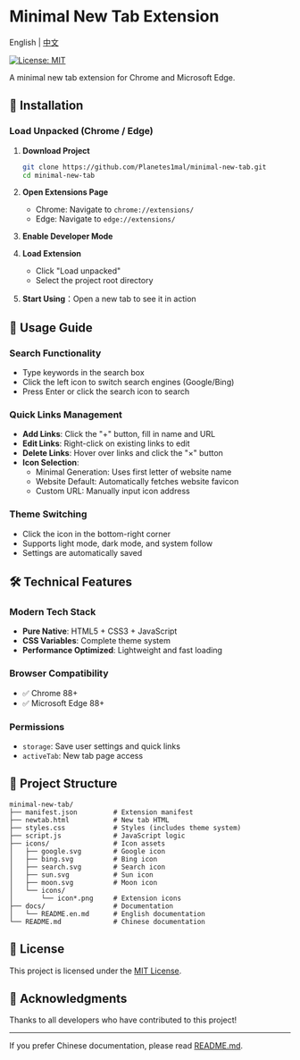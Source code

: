 # Minimal New Tab Extension

English | [中文](../README.md)

[![License: MIT](https://img.shields.io/badge/License-MIT-yellow.svg)](https://opensource.org/licenses/MIT)

A minimal new tab extension for Chrome and Microsoft Edge.

## 🚀 Installation

### Load Unpacked (Chrome / Edge)

1. **Download Project**
   ```bash
   git clone https://github.com/Planetes1mal/minimal-new-tab.git
   cd minimal-new-tab
   ```

2. **Open Extensions Page**
   - Chrome: Navigate to `chrome://extensions/`
   - Edge: Navigate to `edge://extensions/`

3. **Enable Developer Mode**
   
4. **Load Extension**
   - Click "Load unpacked"
   - Select the project root directory

5. **Start Using**：Open a new tab to see it in action

## 📖 Usage Guide

### Search Functionality
- Type keywords in the search box
- Click the left icon to switch search engines (Google/Bing)
- Press Enter or click the search icon to search

### Quick Links Management
- **Add Links**: Click the "+" button, fill in name and URL
- **Edit Links**: Right-click on existing links to edit
- **Delete Links**: Hover over links and click the "×" button
- **Icon Selection**:
  - Minimal Generation: Uses first letter of website name
  - Website Default: Automatically fetches website favicon
  - Custom URL: Manually input icon address

### Theme Switching
- Click the icon in the bottom-right corner
- Supports light mode, dark mode, and system follow
- Settings are automatically saved

## 🛠️ Technical Features

### Modern Tech Stack
- **Pure Native**: HTML5 + CSS3 + JavaScript
- **CSS Variables**: Complete theme system
- **Performance Optimized**: Lightweight and fast loading

### Browser Compatibility
- ✅ Chrome 88+
- ✅ Microsoft Edge 88+

### Permissions
- `storage`: Save user settings and quick links
- `activeTab`: New tab page access

## 📁 Project Structure

```
minimal-new-tab/
├── manifest.json         # Extension manifest
├── newtab.html           # New tab HTML
├── styles.css            # Styles (includes theme system)
├── script.js             # JavaScript logic
├── icons/                # Icon assets
│   ├── google.svg        # Google icon
│   ├── bing.svg          # Bing icon
│   ├── search.svg        # Search icon
│   ├── sun.svg           # Sun icon
│   ├── moon.svg          # Moon icon
│   └── icons/  
│       └── icon*.png     # Extension icons
├── docs/                 # Documentation
│   └── README.en.md      # English documentation
└── README.md             # Chinese documentation
```

## 📄 License

This project is licensed under the [MIT License](LICENSE).

## 🙏 Acknowledgments

Thanks to all developers who have contributed to this project!

---

If you prefer Chinese documentation, please read [README.md](../README.md).

